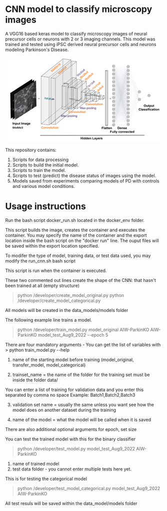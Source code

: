 # CNN model to classify microscopy images
A VGG16 based keras model to classify microscopy images of neural precursor cells or neurons with 2 or 3 imaging channels.
This model was trained and tested using iPSC derived neural precursor cells and neurons modeling Parkinson's Disease. 

<p align="center">
<img src="Model.png"> <br /> 
</p>


This repository contains:
1. Scripts for data processing
2. Scripts to build the initial model.
3. Scripts to train the model.
4. Scripts to test (predict) the disease status of images using the model.
5. Models saved from experiments comparing models of PD with controls and various model conditions.

# Usage instructions



Run the bash script docker_run.sh located in the docker_env folder.

This script builds the image, creates the container and executes the container. You may specify the name of the container and the export location inside the bash script on the "docker run" line.
The ouput files will be saved within the export location specified.


To modifer the type of model, training data, or test data used, you may modify the run_cnn.sh bash script

This script is run when the container is executed.

These two commented out lines create the shape of the CNN: that hasn't been trained at all (empty structure)

> python /developer/create_model_original.py
> python /developer/create_model_categorical.py

All models will be created in the data_models/models folder

The following example line trains a model.

> python /developer/train_model.py model_original AIW-ParkinKO AIW-ParkinKO model_test_Aug9_2022 --epoch 5

There are four mandatory arguments - You can get the list of variables  with > python train_model.py --help

1. name of the starting model before training (model_original, transfer_model, model_categorical)

2. trainset_name = the name of the folder for the training set must be inside the folder data/

You can enter a list of training for validation data and you enter this separated by comma no space
Example: Batch1,Batch2,Batch3

3. validation set name = usually the same unless you want see how the model does on another dataset during the training

4. name of the model = what the model will be called when it is saved

There are also additional optional arguments for epoch, set size


You can test the trained model with this for the binary classifier
> python /developer/test_model.py model_test_Aug9_2022 AIW-ParkinKO
1. name of trained model
2. test data folder - you cannot enter multiple tests here yet.

This is for testing the categorical model
> python /developer/test_model_categorical.py model_test_Aug9_2022 AIW-ParkinKO

All test resuls will be saved within the data_model/models folder
